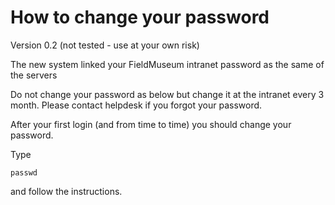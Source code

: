 # How to change your password #
Version 0.2 (not tested - use at your own risk)

The new system linked your FieldMuseum intranet password as the same of the servers

Do not change your password as below but change it at the intranet every 3 month. Please contact helpdesk if you forgot your password.



After your first login (and from time to time) you should change your password.

Type 
~~~
passwd
~~~

and follow the instructions.